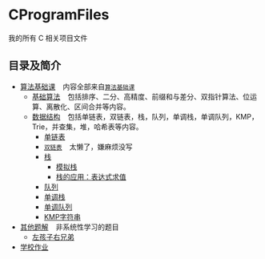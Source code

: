# CProgramFiles
我的所有 C 相关项目文件

## 目录及简介

- [算法基础课](AlgorithmBasicCourse) &#x2002;
  内容全部来自[`算法基础课`](https://www.acwing.com/activity/content/11/)
  - [基础算法](AlgorithmBasicCourse/BasicAlgorithms) &#x2002;
    包括排序、二分、高精度、前缀和与差分、双指针算法、位运算、离散化、区间合并等内容。
  - [数据结构](AlgorithmBasicCourse/DataStructure) &#x2002;
    包括单链表，双链表，栈，队列，单调栈，单调队列，KMP，Trie，并查集，堆，哈希表等内容。
    - [单链表](AlgorithmBasicCourse/DataStructure/SingleList.c)
    - [`双链表`](https://www.acwing.com/activity/content/problem/content/864/) &#x2002; 太懒了，嫌麻烦没写
    - [栈](AlgorithmBasicCourse/DataStructure/Stack)
      - [模拟栈](AlgorithmBasicCourse/DataStructure/Stack/SimulationStack.c)
      - [栈的应用：表达式求值](AlgorithmBasicCourse/DataStructure/Stack/ExpressionEvaluation.c)
    - [队列](AlgorithmBasicCourse/DataStructure/Queue.c)
    - [单调栈](AlgorithmBasicCourse/DataStructure/MonotonicStack.c)
    - [单调队列](AlgorithmBasicCourse/DataStructure/MonotonicQueue.c)
    - [KMP字符串](AlgorithmBasicCourse/DataStructure/KMP.c)
- [其他题解](OtherSolutions) &#x2002; 非系统性学习的题目
  - [左孩子右兄弟](OtherSolutions/LeftChildRightBrother.c)
- [学校作业](学校作业)